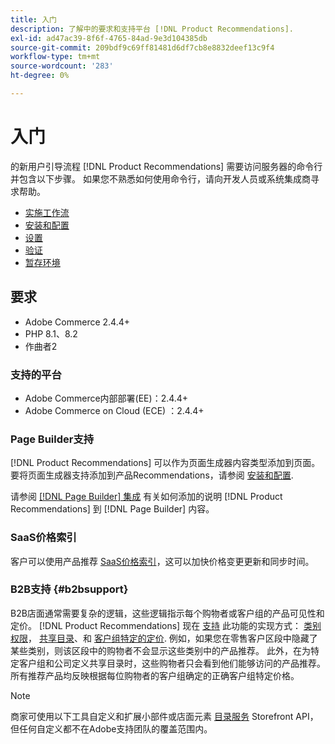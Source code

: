 ```yaml
---
title: 入门
description: 了解中的要求和支持平台 [!DNL Product Recommendations].
exl-id: ad47ac39-8f6f-4765-84ad-9e3d104385db
source-git-commit: 209bdf9c69ff81481d6df7cb8e8832deef13c9f4
workflow-type: tm+mt
source-wordcount: '283'
ht-degree: 0%

---
```


# 入门

的新用户引导流程 [!DNL Product Recommendations] 需要访问服务器的命令行并包含以下步骤。 如果您不熟悉如何使用命令行，请向开发人员或系统集成商寻求帮助。

- [实施工作流](implementation-workflow.md)
- [安装和配置](install-configure.md)
- [设置](settings.md)
- [验证](verify.md)
- [暂存环境](staging-environment.md)

## 要求

- Adobe Commerce 2.4.4+
- PHP 8.1、8.2
- 作曲者2

### 支持的平台

- Adobe Commerce内部部署(EE)：2.4.4+
- Adobe Commerce on Cloud (ECE) ：2.4.4+

### Page Builder支持

[!DNL Product Recommendations] 可以作为页面生成器内容类型添加到页面。 要将页面生成器支持添加到产品Recommendations，请参阅 [安装和配置](install-configure.md).

请参阅 [[!DNL Page Builder] 集成](page-builder.md) 有关如何添加的说明 [!DNL Product Recommendations] 到 [!DNL Page Builder] 内容。

### SaaS价格索引

客户可以使用产品推荐 [SaaS价格索引](../price-index/index.md)，这可以加快价格变更更新和同步时间。

### B2B支持 {#b2bsupport}

B2B店面通常需要复杂的逻辑，这些逻辑指示每个购物者或客户组的产品可见性和定价。 [!DNL Product Recommendations] 现在 [支持](release-notes.md) 此功能的实现方式： [类别权限](https://experienceleague.adobe.com/docs/commerce-admin/catalog/categories/category-permissions.html)， [共享目录](https://experienceleague.adobe.com/docs/commerce-admin/b2b/shared-catalogs/catalog-shared.html)、和 [客户组特定的定价](https://experienceleague.adobe.com/docs/commerce-admin/catalog/products/pricing/pricing-advanced.html). 例如，如果您在零售客户区段中隐藏了某些类别，则该区段中的购物者不会显示这些类别中的产品推荐。 此外，在为特定客户组和公司定义共享目录时，这些购物者只会看到他们能够访问的产品推荐。 所有推荐产品均反映根据每位购物者的客户组确定的正确客户组特定价格。

>[!NOTE]
>
>商家可使用以下工具自定义和扩展小部件或店面元素 [目录服务](../catalog-service/overview.md) Storefront API，但任何自定义都不在Adobe支持团队的覆盖范围内。
